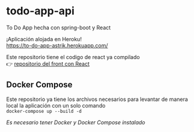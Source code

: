 # todo-app-api
To Do App hecha con spring-boot y React

¡Aplicación alojada en Heroku!  
https://to-do-app-astrik.herokuapp.com/

Este repositorio tiene el codigo de react ya compilado  
👉 [repositorio del front con React](https://github.com/AstrikTorres/todo-app)

## Docker Compose
Este repositorio ya tiene los archivos necesarios para levantar de manera local la aplicación con un solo comando  
`docker-compose up --build -d`  
  
*Es necesario tener Docker y Docker Compose instalado*  
